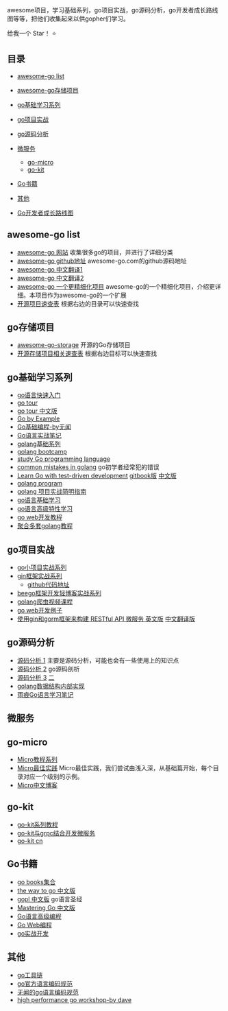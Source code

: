 awesome项目，学习基础系列，go项目实战，go源码分析，go开发者成长路线图等等，把他们收集起来以供gopher们学习。

给我一个 Star！ :star:



## 目录

- [awesome-go list](#awesome-go-list)
- [awesome-go存储项目](#go存储项目)
- [go基础学习系列](#go基础学习系列)
- [go项目实战](#go项目实战)
- [go源码分析](#go源码分析)
- [微服务](#微服务)
  - [go-micro](#go-micro)
  - [go-kit](#go-kit)
- [Go书籍](#Go书籍)
- [其他](#其他)


- [Go开发者成长路线图](./golang/golang-developer-roadmap.md)

  

## awesome-go list

- [awesome-go 网站](https://awesome-go.com/)   收集很多go的项目，并进行了详细分类
- [awesome-go github地址](https://github.com/avelino/awesome-Go) awesome-go.com的github源码地址
- [awesome-go 中文翻译1](https://github.com/jobbole/awesome-go-cn)
- [awesome-go 中文翻译2](https://github.com/yinggaozhen/awesome-go-cn)
- [awesome-go 一个更精细化项目](https://github.com/hackstoic/golang-open-source-projects) awesome-go的一个精细化项目，介绍更详细。本项目作为awesome-go的一个扩展
- [开源项目速查表](https://www.ctolib.com/cheatsheets-go-project.html) 根据右边的目录可以快速查找


## go存储项目

- [awesome-go-storage](https://github.com/gostor/awesome-go-storage) 开源的Go存储项目
- [开源存储项目相关速查表](https://www.ctolib.com/cheatsheets-awesome-go-storage.html) 根据右边目标可以快速查找



## go基础学习系列

- [go语言快速入门](https://github.com/jaywcjlove/golang-tutorial)
- [go tour](https://tour.golang.org/welcome/1)
- [go tour 中文版](https://tour.go-zh.org/welcome/1)
- [Go by Example](https://gobyexample.com/)
- [Go基础编程-by无闻](https://github.com/Unknwon/go-fundamental-programming)
- [Go语言实战笔记](https://github.com/rujews/go-in-action-notes)
- [golang基础系列](https://www.pythonav.cn/golang/)
- [golang bootcamp](http://www.golangbootcamp.com/book)
- [study Go programming language](https://tutorialedge.net/course/golang/) 
- [common mistakes in golang](http://devs.cloudimmunity.com/gotchas-and-common-mistakes-in-go-golang/) go初学者经常犯的错误
- [Learn Go with test-driven development](https://github.com/quii/learn-go-with-tests)  [gitbook版](https://quii.gitbook.io/learn-go-with-tests) [中文版](https://studygolang.gitbook.io/learn-go-with-tests)
- [golang program](http://www.golangprograms.com)
- [golang 项目实战简明指南](http://litang.me/post/golang-project-guide/)
- [go语言基础学习](https://blog.csdn.net/u010986776/article/details/82318038)
- [go语言高级特性学习](https://blog.csdn.net/u010986776/article/category/8004337)
- [go web开发教程](https://github.com/bonfy/go-mega)
- [聚合多套golang教程](https://hackr.io/tutorials/learn-golang)


## go项目实战

- [go小项目实战系列](https://blog.csdn.net/u010986776/article/category/8095305)
- [gin框架实战系列](https://youngxhui.top/categories/gin/)
  - [github代码地址](https://github.com/youngxhui/GinHello)
- [beego框架开发轻博客实战系列](https://www.jianshu.com/nb/27703855)
- [golang爬虫视频课程](https://www.bilibili.com/video/av31551627/)
- [go web开发例子](https://gowebexamples.com/)
- [使用gin和gorm框架来构建 RESTful API 微服务 英文版](https://medium.com/@thedevsaddam/build-restful-api-service-in-golang-using-gin-gonic-framework-85b1a6e176f3) [中文翻译版](https://learnku.com/golang/t/24598)



## go源码分析

- [源码分析 1](https://github.com/cch123/golang-notes) 主要是源码分析，可能也会有一些使用上的知识点
- [源码分析 2](https://github.com/xuesongbj/Go-Notes) go源码剖析
- [源码分析 3](https://zhuanlan.zhihu.com/c_1010470599088594944)  [二](https://zhuanlan.zhihu.com/golang-internal) 
- [golang数据结构内部实现](https://zhuanlan.zhihu.com/goroutine)
- [雨痕Go语言学习笔记](https://github.com/qyuhen/book)


## 微服务

## go-micro
- [Micro教程系列](https://github.com/micro-in-cn/tutorials)
- [Micro最佳实践](https://github.com/micro-in-cn/all-in-one) Micro最佳实践，我们尝试由浅入深，从基础篇开始，每个目录对应一个级别的示例。
- [Micro中文博客](https://micro.mu/blog/cn/)

## go-kit

- [go-kit系列教程](https://juejin.im/post/5c861c93f265da2de7138615)
- [go-kit与grpc结合开发微服务](http://www.articlechain.cn/post/46.html)
- [go-kit cn](http://go-kit.cn/)


## Go书籍
- [go books集合](https://github.com/dariubs/GoBooks)
- [the way to go 中文版](https://github.com/Unknwon/the-way-to-go_ZH_CN)
- [gopl 中文版](https://github.com/golang-china/gopl-zh) go语言圣经
- [Mastering Go 中文版](https://github.com/hantmac/Mastering_Go_ZH_CN)
- [Go语言高级编程](https://github.com/chai2010/advanced-go-programming-book/blob/master/SUMMARY.md)
- [Go Web编程](https://github.com/astaxie/build-web-application-with-golang)
- [go实战开发](https://github.com/astaxie/go-best-practice)



## 其他

- [go工具链](https://www.alexedwards.net/blog/an-overview-of-go-tooling) 
- [go官方语言编码规范](https://github.com/golang/go/wiki/CodeReviewComments) 
- [无闻的go语言编码规范](https://github.com/Unknwon/go-code-convention/blob/master/zh-CN/README.md)
- [high performance go workshop-by dave](https://dave.cheney.net/high-performance-go-workshop/dotgo-paris.html)  
  
  
  
